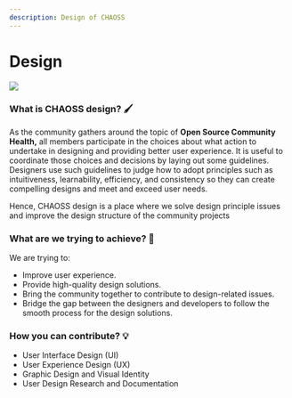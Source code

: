 ```yaml
---
description: Design of CHAOSS
---
```


# Design

![](../../.gitbook/assets/logo-large_1123x271.png)

### What is CHAOSS design? 🖌 

As the community gathers around the topic of **Open Source Community Health,** all members participate in the choices about what action to undertake in designing and providing better user experience. It is useful to coordinate those choices and decisions by laying out some guidelines. Designers use such guidelines to judge how to adopt principles such as intuitiveness, learnability, efficiency, and consistency so they can create compelling designs and meet and exceed user needs.

Hence, CHAOSS design is a place where we solve design principle issues and improve the design structure of the community projects

### What are we trying to achieve? 🤔 

We are trying to:

* Improve user experience.
* Provide high-quality design solutions.
* Bring the community together to contribute to design-related issues.
* Bridge the gap between the designers and developers to follow the smooth process for the design solutions.

### How you can contribute? 💡 

* User Interface Design \(UI\)
* User Experience Design \(UX\)
* Graphic Design and Visual Identity
* User Design Research and Documentation

